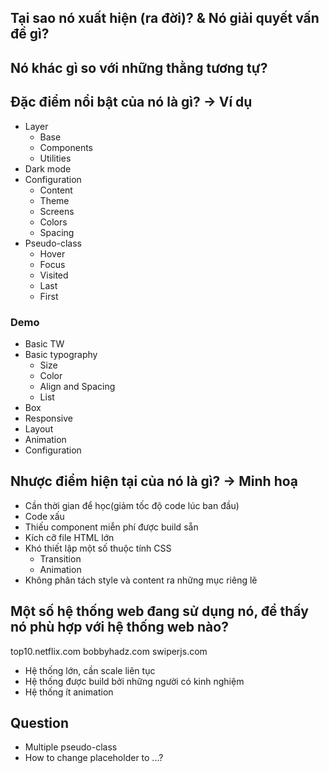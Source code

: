 ## Tại sao nó xuất hiện (ra đời)? & Nó giải quyết vấn đề gì?

## Nó khác gì so với những thằng tương tự?

## Đặc điểm nổi bật của nó là gì? -> Ví dụ

- Layer
  - Base
  - Components
  - Utilities
- Dark mode
- Configuration
  - Content
  - Theme
  - Screens
  - Colors
  - Spacing
    <!-- Preset -->
    <!-- Plugin -->
- Pseudo-class
  - Hover
  - Focus
  - Visited
  - Last
  - First

### Demo

- Basic TW
- Basic typography
  - Size
  - Color
  - Align and Spacing
  - List
- Box
- Responsive
- Layout
- Animation
- Configuration

## Nhược điểm hiện tại của nó là gì? -> Minh hoạ

- Cần thời gian để học(giảm tốc độ code lúc ban đầu)
- Code xấu
- Thiếu component miễn phí được build sẵn
- Kích cỡ file HTML lớn
- Khó thiết lập một số thuộc tính CSS
  - Transition
  - Animation
- Không phân tách style và content ra những mục riêng lẽ

## Một số hệ thống web đang sử dụng nó, để thấy nó phù hợp với hệ thống web nào?

top10.netflix.com
bobbyhadz.com
swiperjs.com

- Hệ thống lớn, cần scale liên tục
- Hệ thống được build bởi những người có kinh nghiệm
- Hệ thống ít animation

## Question

- Multiple pseudo-class
- How to change placeholder to ...?
